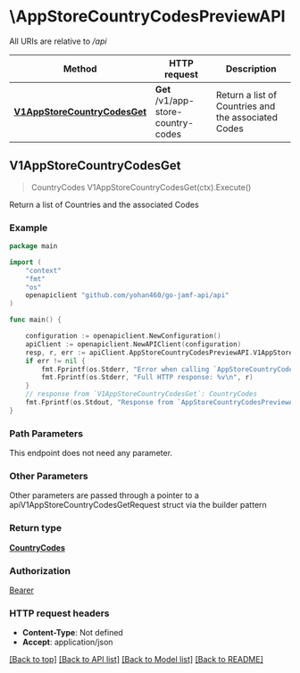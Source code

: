 # \AppStoreCountryCodesPreviewAPI

All URIs are relative to */api*

Method | HTTP request | Description
------------- | ------------- | -------------
[**V1AppStoreCountryCodesGet**](AppStoreCountryCodesPreviewAPI.md#V1AppStoreCountryCodesGet) | **Get** /v1/app-store-country-codes | Return a list of Countries and the associated Codes 



## V1AppStoreCountryCodesGet

> CountryCodes V1AppStoreCountryCodesGet(ctx).Execute()

Return a list of Countries and the associated Codes 



### Example

```go
package main

import (
	"context"
	"fmt"
	"os"
	openapiclient "github.com/yohan460/go-jamf-api/api"
)

func main() {

	configuration := openapiclient.NewConfiguration()
	apiClient := openapiclient.NewAPIClient(configuration)
	resp, r, err := apiClient.AppStoreCountryCodesPreviewAPI.V1AppStoreCountryCodesGet(context.Background()).Execute()
	if err != nil {
		fmt.Fprintf(os.Stderr, "Error when calling `AppStoreCountryCodesPreviewAPI.V1AppStoreCountryCodesGet``: %v\n", err)
		fmt.Fprintf(os.Stderr, "Full HTTP response: %v\n", r)
	}
	// response from `V1AppStoreCountryCodesGet`: CountryCodes
	fmt.Fprintf(os.Stdout, "Response from `AppStoreCountryCodesPreviewAPI.V1AppStoreCountryCodesGet`: %v\n", resp)
}
```

### Path Parameters

This endpoint does not need any parameter.

### Other Parameters

Other parameters are passed through a pointer to a apiV1AppStoreCountryCodesGetRequest struct via the builder pattern


### Return type

[**CountryCodes**](CountryCodes.md)

### Authorization

[Bearer](../README.md#Bearer)

### HTTP request headers

- **Content-Type**: Not defined
- **Accept**: application/json

[[Back to top]](#) [[Back to API list]](../README.md#documentation-for-api-endpoints)
[[Back to Model list]](../README.md#documentation-for-models)
[[Back to README]](../README.md)

